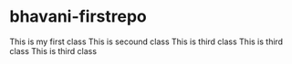 # bhavani-firstrepo
This is my first class
This is secound class
This is third class
This is third class
This is third class
